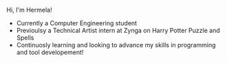 Hi, I'm Hermela!

* Currently a Computer Engineering student
* Previoulsy a Technical Artist intern at Zynga on Harry Potter Puzzle and Spells
* Continuosly learning and looking to advance my skills in programming and tool developement!
